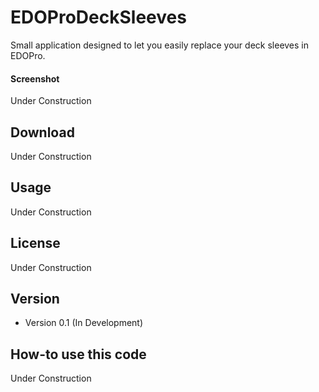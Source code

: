 # EDOProDeckSleeves
Small application designed to let you easily replace your deck sleeves in EDOPro.

#### Screenshot
Under Construction

## Download
Under Construction

## Usage
Under Construction

## License 
Under Construction

## Version 
* Version 0.1 (In Development)

## How-to use this code
Under Construction
